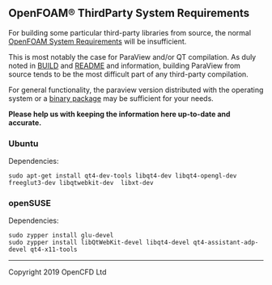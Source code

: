 ## OpenFOAM&reg; ThirdParty System Requirements

For building some particular third-party libraries from source,
the normal [OpenFOAM System Requirements][link openfoam-require]
will be insufficient.

This is most notably the case for ParaView and/or QT compilation.
As duly noted in [BUILD][link third-build] and [README][link third-readme] and information,
building ParaView from source tends to be the most difficult part of
any third-party compilation.

For general functionality, the paraview version distributed with
the operating system or a [binary package][download ParaView]
may be sufficient for your needs.


**Please help us with keeping the information here up-to-date and accurate.**

### Ubuntu

Dependencies:
```
sudo apt-get install qt4-dev-tools libqt4-dev libqt4-opengl-dev freeglut3-dev libqtwebkit-dev  libxt-dev
```

### openSUSE

Dependencies:

```
sudo zypper install glu-devel
sudo zypper install libQtWebKit-devel libqt4-devel qt4-assistant-adp-devel qt4-x11-tools
```

<!-- Quick links -->

[download ParaView]: https://www.paraview.org/download/


<!-- OpenFOAM -->

[link openfoam-readme]: https://develop.openfoam.com/Development/OpenFOAM-plus/blob/develop/README.md
[link openfoam-config]: https://develop.openfoam.com/Development/OpenFOAM-plus/blob/develop/etc/README.md
[link openfoam-build]: https://develop.openfoam.com/Development/OpenFOAM-plus/blob/develop/doc/Build.md
[link openfoam-require]: https://develop.openfoam.com/Development/OpenFOAM-plus/blob/develop/doc/Requirements.md
[link third-readme]: https://develop.openfoam.com/Development/ThirdParty-plus/blob/develop/README.md
[link third-build]: https://develop.openfoam.com/Development/ThirdParty-plus/blob/develop/BUILD.md
[link third-require]: https://develop.openfoam.com/Development/ThirdParty-plus/blob/develop/Requirements.md

---
Copyright 2019 OpenCFD Ltd
